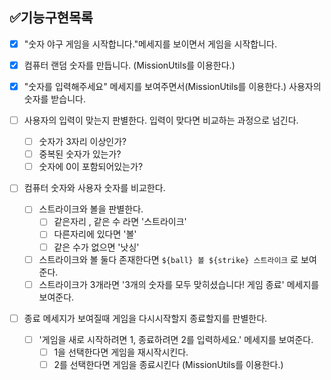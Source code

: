 ## ✅기능구현목록

- [x] "숫자 야구 게임을 시작합니다."메세지를 보이면서 게임을 시작합니다.

- [x] 컴퓨터 랜덤 숫자를 만듭니다. (MissionUtils를 이용한다.)

- [x] "숫자를 입력해주세요" 메세지를 보여주면서(MissionUtils를 이용한다.) 사용자의 숫자를 받습니다.
  
- [ ] 사용자의 입력이 맞는지 판별한다. 입력이 맞다면 비교하는 과정으로 넘긴다.
  - [ ] 숫자가 3자리 이상인가?
  - [ ] 중복된 숫자가 있는가?
  - [ ] 숫자에 0이 포함되어있는가?

- [ ] 컴퓨터 숫자와 사용자 숫자를 비교한다.
  - [ ] 스트라이크와 볼을 판별한다.
    - [ ] 같은자리 , 같은 수 라면 '스트라이크'
    - [ ] 다른자리에 있다면  '볼'
    - [ ] 같은 수가 없으면 '낫싱'
  - [ ] 스트라이크와 볼 둘다 존재한다면 `${ball} 볼 ${strike} 스트라이크` 로 보여준다.
  - [ ] 스트라이크가 3개라면 '3개의 숫자를 모두 맞히셨습니다! 게임 종료' 메세지를 보여준다.

- [ ] 종료 메세지가 보여질때 게임을 다시시작할지 종료할지를 판별한다.
  - [ ] '게임을 새로 시작하려면 1, 종료하려면 2를 입력하세요.' 메세지를 보여준다.
    - [ ] 1을 선택한다면 게임을 재시작시킨다.
    - [ ] 2를 선택한다면 게임을 종료시킨다 (MissionUtils를 이용한다.)
